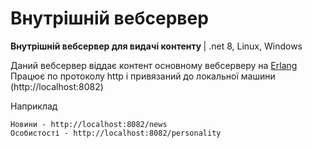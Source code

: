 # Внутрішній вебсервер
<b>Внутрішній вебсервер для видачі контенту </b> | .net 8, Linux, Windows <br/>

Даний вебсервер віддає контент основному вебсерверу на [Erlang](https://github.com/tarachom/ErlangWeb)<br/>
Працює по протоколу http і привязаний до локальної машини (http://localhost:8082)<br/>

Наприклад

    Новини - http://localhost:8082/news
    Особистості - http://localhost:8082/personality
